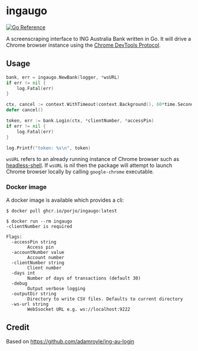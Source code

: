 # ingaugo

[![Go Reference](https://pkg.go.dev/badge/github.com/porjo/ingaugo.svg)](https://pkg.go.dev/github.com/porjo/ingaugo)

A screenscraping interface to ING Australia Bank written in Go. It will drive a Chrome browser instance using the [Chrome DevTools Protocol](https://chromedevtools.github.io/devtools-protocol/).

## Usage

```Go
bank, err = ingaugo.NewBank(logger, *wsURL)
if err != nil {
	log.Fatal(err)
}

ctx, cancel := context.WithTimeout(context.Background(), 60*time.Second)
defer cancel()

token, err := bank.Login(ctx, *clientNumber, *accessPin)
if err != nil {
	log.Fatal(err)
}

log.Printf("token: %s\n", token)
```
`wsURL` refers to an already running instance of Chrome browser such as [headless-shell](https://hub.docker.com/r/chromedp/headless-shell/). If `wsURL` is nil then the package will attempt to launch Chrome browser locally by calling `google-chrome` executable.

### Docker image

A docker image is available which provides a cli:

```
$ docker pull ghcr.io/porjo/ingaugo:latest

$ docker run --rm ingaugo
-clientNumber is required

Flags:
  -accessPin string
    	Access pin
  -accountNumber value
    	Account number
  -clientNumber string
    	Client number
  -days int
    	Number of days of transactions (default 30)
  -debug
    	Output verbose logging
  -outputDir string
    	Directory to write CSV files. Defaults to current directory
  -ws-url string
    	WebSsocket URL e.g. ws://localhost:9222
``` 


## Credit

Based on https://github.com/adamroyle/ing-au-login
